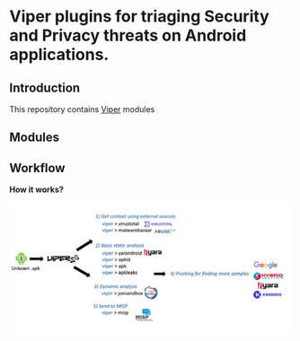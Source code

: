 # Viper plugins for triaging Security and Privacy threats on Android applications.

## Introduction
This repository contains [Viper](https://github.com/viper-framework) modules 

## Modules

## Workflow


**How it works?**

![Workflow](./images/malware_triage_workflow.jpg)

   